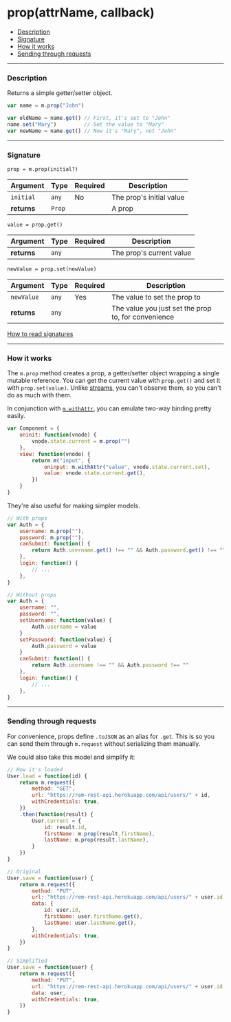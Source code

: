 # prop(attrName, callback)

- [Description](#description)
- [Signature](#signature)
- [How it works](#how-it-works)
- [Sending through requests](#sending-through-requests)

---

### Description

Returns a simple getter/setter object.

```javascript
var name = m.prop("John")

var oldName = name.get() // First, it's set to "John"
name.set("Mary") 		 // Set the value to "Mary"
var newName = name.get() // Now it's "Mary", not "John"
```

---

### Signature

`prop = m.prop(initial?)`

Argument    | Type   | Required | Description
----------- | ------ | -------- | ---
`initial`   | `any`  | No       | The prop's initial value
**returns** | `Prop` |          | A prop

`value = prop.get()`

Argument    | Type  | Required | Description
----------- | ----- | -------- | ---
**returns** | `any` |          | The prop's current value

`newValue = prop.set(newValue)`

Argument    | Type  | Required | Description
----------- | ----- | -------- | ---
`newValue`  | `any` | Yes      | The value to set the prop to
**returns** | `any` |          | The value you just set the prop to, for convenience

[How to read signatures](signatures.md)

---

### How it works

The `m.prop` method creates a prop, a getter/setter object wrapping a single mutable reference. You can get the current value with `prop.get()` and set it with `prop.set(value)`. Unlike [streams](stream.md), you can't observe them, so you can't do as much with them.

In conjunction with [`m.withAttr`](withAttr.md), you can emulate two-way binding pretty easily.

```javascript
var Component = {
	oninit: function(vnode) {
		vnode.state.current = m.prop("")
	},
	view: function(vnode) {
		return m("input", {
			oninput: m.withAttr("value", vnode.state.current.set),
			value: vnode.state.current.get(),
		})
	}
}
```

They're also useful for making simpler models.

```javascript
// With props
var Auth = {
	username: m.prop(""),
	password: m.prop(""),
	canSubmit: function() {
		return Auth.username.get() !== "" && Auth.password.get() !== ""
	},
	login: function() {
		// ...
	},
}

// Without props
var Auth = {
	username: "",
	password: "",
	setUsername: function(value) {
		Auth.username = value
	}
	setPassword: function(value) {
		Auth.password = value
	}
	canSubmit: function() {
		return Auth.username !== "" && Auth.password !== ""
	},
	login: function() {
		// ...
	},
}
```

---

### Sending through requests

For convenience, props define `.toJSON` as an alias for `.get`. This is so you can send them through `m.request` without serializing them manually.

We could also take this model and simplify it:

```javascript
// How it's loaded
User.load = function(id) {
	return m.request({
		method: "GET",
		url: "https://rem-rest-api.herokuapp.com/api/users/" + id,
		withCredentials: true,
	})
	.then(function(result) {
		User.current = {
			id: result.id,
			firstName: m.prop(result.firstName),
			lastName: m.prop(result.lastName),
		}
	})
}

// Original
User.save = function(user) {
	return m.request({
		method: "PUT",
		url: "https://rem-rest-api.herokuapp.com/api/users/" + user.id,
		data: {
			id: user.id,
			firstName: user.firstName.get(),
			lastName: user.lastName.get(),
		},
		withCredentials: true,
	})
}

// Simplified
User.save = function(user) {
	return m.request({
		method: "PUT",
		url: "https://rem-rest-api.herokuapp.com/api/users/" + user.id,
		data: user,
		withCredentials: true,
	})
}
```
